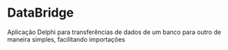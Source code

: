 # DataBridge
 Aplicação Delphi para transferências de dados de um banco para outro de maneira simples, facilitando importações
